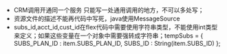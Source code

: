 * CRM调用开通同一个服务 只能写一处通用调用的地方，不可以多处写；
* 资源文件的描述不能再代码中写死，java使用MessageSource
* subs\_id,acct\_id,cust\_id在flex代码中需要使用字符串类型，不能使用int类型来定义；如果这些变量在一个对象中需要强转成字符串；tempSubs = {
  SUBS\_PLAN\_ID : item.SUBS\_PLAN\_ID,
  SUBS\_ID : String\(item.SUBS\_ID\)
  };



